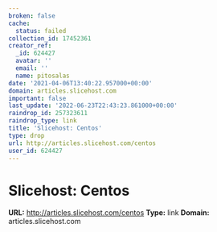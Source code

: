 ```yaml
---
broken: false
cache:
  status: failed
collection_id: 17452361
creator_ref:
  _id: 624427
  avatar: ''
  email: ''
  name: pitosalas
date: '2021-04-06T13:40:22.957000+00:00'
domain: articles.slicehost.com
important: false
last_update: '2022-06-23T22:43:23.861000+00:00'
raindrop_id: 257323611
raindrop_type: link
title: 'Slicehost: Centos'
type: drop
url: http://articles.slicehost.com/centos
user_id: 624427
---
```


# Slicehost: Centos

**URL:** http://articles.slicehost.com/centos
**Type:** link
**Domain:** articles.slicehost.com
